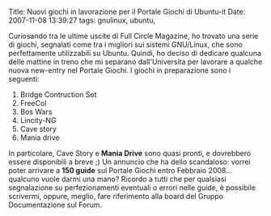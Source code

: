 Title: Nuovi giochi in lavorazione per il Portale Giochi di Ubuntu-it
Date:  2007-11-08 13:39:27
tags: gnulinux, ubuntu,

Curiosando tra le ultime uscite di
Full Circle Magazine, ho trovato una serie di giochi, segnalati come tra i
migliori sui sistemi GNU/Linux, che sono perfettamente utilizzabili su Ubuntu.
Quindi, ho deciso di dedicare qualcuna delle mattine in treno che mi separano
dall'Universita per lavorare a qualche nuova new-entry nel Portale Giochi. I
giochi in preparazione sono i seguenti:

1. Bridge Contruction Set
2. FreeCol
3. Bos Wars
4. Lincity-NG
5. Cave story
6. Mania drive

In particolare, Cave Story e **Mania Drive** sono quasi pronti, e dovrebbero essere disponibili a
breve ;) Un annuncio che ha dello scandaloso: vorrei poter arrivare a **150
guide** sul Portale Giochi entro Febbraio 2008... qualcuno vuole darmi una
mano? Ricordo a tutti che per qualsiasi segnalazione su perfezionamenti
eventuali o errori nelle guide, è possibile scrivermi, oppure, meglio, fare
riferimento alla board del Gruppo Documentazione sul Forum.
